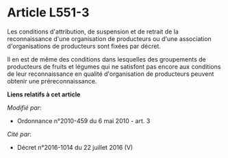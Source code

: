 # Article L551-3

Les conditions d'attribution, de suspension et de retrait de la reconnaissance d'une organisation de producteurs ou d'une
association d'organisations de producteurs sont fixées par décret. 

Il en est de même des conditions dans lesquelles des groupements de producteurs de fruits et légumes qui ne satisfont pas
encore aux conditions de leur reconnaissance en qualité d'organisation de producteurs peuvent obtenir une préreconnaissance.

**Liens relatifs à cet article**

_Modifié par_:

  - Ordonnance n°2010-459 du 6 mai 2010 - art. 3

_Cité par_:

  - Décret n°2016-1014 du 22 juillet 2016 (V)
